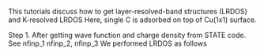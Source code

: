 This tutorials discuss how to get layer-resolved-band structures (LRDOS) and K-resolved LRDOS
Here, single C is adsorbed on top of Cu(1x1) surface.

Step 1. After getting wave function and charge density from STATE code.
See nfinp_1 nfinp_2, nfinp_3
We performed LRDOS as follows
